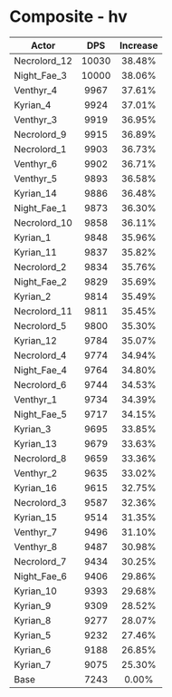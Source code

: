 # Composite - hv
| Actor | DPS | Increase |
|---|:---:|:---:|
|Necrolord_12|10030|38.48%|
|Night_Fae_3|10000|38.06%|
|Venthyr_4|9967|37.61%|
|Kyrian_4|9924|37.01%|
|Venthyr_3|9919|36.95%|
|Necrolord_9|9915|36.89%|
|Necrolord_1|9903|36.73%|
|Venthyr_6|9902|36.71%|
|Venthyr_5|9893|36.58%|
|Kyrian_14|9886|36.48%|
|Night_Fae_1|9873|36.30%|
|Necrolord_10|9858|36.11%|
|Kyrian_1|9848|35.96%|
|Kyrian_11|9837|35.82%|
|Necrolord_2|9834|35.76%|
|Night_Fae_2|9829|35.69%|
|Kyrian_2|9814|35.49%|
|Necrolord_11|9811|35.45%|
|Necrolord_5|9800|35.30%|
|Kyrian_12|9784|35.07%|
|Necrolord_4|9774|34.94%|
|Night_Fae_4|9764|34.80%|
|Necrolord_6|9744|34.53%|
|Venthyr_1|9734|34.39%|
|Night_Fae_5|9717|34.15%|
|Kyrian_3|9695|33.85%|
|Kyrian_13|9679|33.63%|
|Necrolord_8|9659|33.36%|
|Venthyr_2|9635|33.02%|
|Kyrian_16|9615|32.75%|
|Necrolord_3|9587|32.36%|
|Kyrian_15|9514|31.35%|
|Venthyr_7|9496|31.10%|
|Venthyr_8|9487|30.98%|
|Necrolord_7|9434|30.25%|
|Night_Fae_6|9406|29.86%|
|Kyrian_10|9393|29.68%|
|Kyrian_9|9309|28.52%|
|Kyrian_8|9277|28.07%|
|Kyrian_5|9232|27.46%|
|Kyrian_6|9188|26.85%|
|Kyrian_7|9075|25.30%|
|Base|7243|0.00%|
